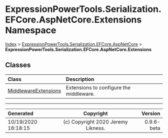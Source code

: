 ﻿# ExpressionPowerTools.Serialization.EFCore.AspNetCore.Extensions Namespace

[Index](../index.md) > [ExpressionPowerTools.Serialization.EFCore.AspNetCore](ExpressionPowerTools.Serialization.EFCore.AspNetCore.a.md) > **ExpressionPowerTools.Serialization.EFCore.AspNetCore.Extensions**

## Classes

| Class | Description |
| :-- | :-- |
| [MiddlewareExtensions](ExpressionPowerTools.Serialization.EFCore.AspNetCore.Extensions.MiddlewareExtensions.cs.md) | Extensions to configure the middleware. |


---

| Generated | Copyright | Version |
| :-- | :-: | --: |
| 10/19/2020 16:18:15 | (c) Copyright 2020 Jeremy Likness. | 0.9.6-beta |
